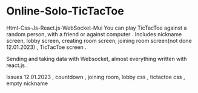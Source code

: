 # Online-Solo-TicTacToe
Html-Css-Js-React.js-WebSocket-Mui
You can play TicTacToe against a random person, with a friend or against computer . 
Includes nickname screen, lobby screen, creating room screen, joining room screen(not done 12.01.2023) , TicTacToe screen . 

Sending and taking data with Websocket, almost everything written with react.js  .

Issues 12.01.2023 , countdown , joining room, lobby css , tictactoe css , empty nickname 
